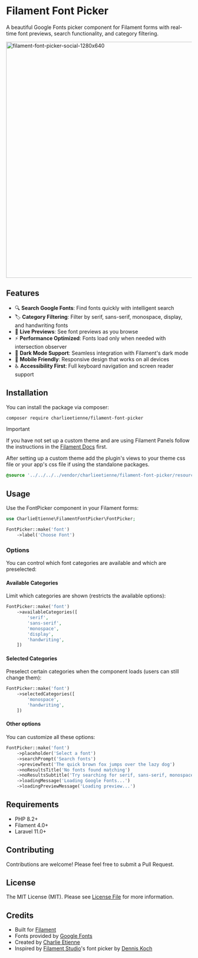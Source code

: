 # Filament Font Picker

A beautiful Google Fonts picker component for Filament forms with real-time font previews, search functionality, and category filtering.

<img width="1280" height="640" alt="filament-font-picker-social-1280x640" src="https://github.com/user-attachments/assets/2f4ac6eb-7ddf-4b0c-9eb6-3fd0614e9a4b" />

## Features

- 🔍 **Search Google Fonts**: Find fonts quickly with intelligent search
- 🏷️ **Category Filtering**: Filter by serif, sans-serif, monospace, display, and handwriting fonts  
- 👀 **Live Previews**: See font previews as you browse
- ⚡ **Performance Optimized**: Fonts load only when needed with intersection observer
- 🌙 **Dark Mode Support**: Seamless integration with Filament's dark mode
- 📱 **Mobile Friendly**: Responsive design that works on all devices
- ♿ **Accessibility First**: Full keyboard navigation and screen reader support

## Installation

You can install the package via composer:

```bash
composer require charlieetienne/filament-font-picker
```

> [!IMPORTANT]
> If you have not set up a custom theme and are using Filament Panels follow the instructions in the [Filament Docs](https://filamentphp.com/docs/4.x/styling/overview#creating-a-custom-theme) first.

After setting up a custom theme add the plugin's views to your theme css file or your app's css file if using the standalone packages.

```css
@source '../../../../vendor/charlieetienne/filament-font-picker/resources/**/*.blade.php';
```

## Usage

Use the FontPicker component in your Filament forms:

```php
use CharlieEtienne\FilamentFontPicker\FontPicker;

FontPicker::make('font')
    ->label('Choose Font')
```

### Options

You can control which font categories are available and which are preselected:

#### Available Categories

Limit which categories are shown (restricts the available options):

```php
FontPicker::make('font')
    ->availableCategories([
        'serif', 
        'sans-serif', 
        'monospace', 
        'display', 
        'handwriting',
    ])
```

#### Selected Categories

Preselect certain categories when the component loads (users can still change them):

```php
FontPicker::make('font')
    ->selectedCategories([
        'monospace', 
        'handwriting',
    ])
```

#### Other options

You can customize all these options:

```php
FontPicker::make('font')
    ->placeholder('Select a font')
    ->searchPrompt('Search fonts')
    ->previewText('The quick brown fox jumps over the lazy dog')
    ->noResultsTitle('No fonts found matching')
    ->noResultsSubtitle('Try searching for serif, sans-serif, monospace, or display fonts')
    ->loadingMessage('Loading Google Fonts...')
    ->loadingPreviewMessage('Loading preview...')
```

## Requirements

- PHP 8.2+
- Filament 4.0+
- Laravel 11.0+

## Contributing

Contributions are welcome! Please feel free to submit a Pull Request.

## License

The MIT License (MIT). Please see [License File](LICENSE.md) for more information.

## Credits

- Built for [Filament](https://filamentphp.com)
- Fonts provided by [Google Fonts](https://fonts.google.com)
- Created by [Charlie Etienne](https://github.com/charlieetienne)
- Inspired by [Filament Studio](https://filamentstudio.dev/)'s font picker by [Dennis Koch](https://github.com/sponsors/pxlrbt)
